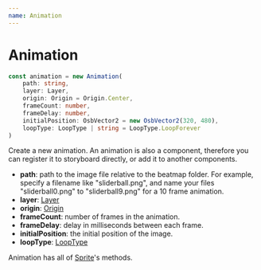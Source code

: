 ```yaml
---
name: Animation
---
```


# Animation
```typescript
const animation = new Animation(
	path: string,
	layer: Layer,
	origin: Origin = Origin.Center,
	frameCount: number,
	frameDelay: number,
	initialPosition: OsbVector2 = new OsbVector2(320, 480),
	loopType: LoopType | string = LoopType.LoopForever
)
```

Create a new animation. An animation is also a component, therefore you can register it to storyboard directly, or add it to another components.

* **path**: path to the image file relative to the beatmap folder. For example, specify a filename like "sliderball.png", and name your files "sliderball0.png" to "sliderball9.png" for a 10 frame animation.
* **layer**: [Layer](/docs/osbjs-enums)
* **origin**: [Origin](/docs/osbjs-enums)
* **frameCount**: number of frames in the animation.
* **frameDelay**: delay in milliseconds between each frame.
* **initialPosition**: the initial position of the image.
* **loopType**: [LoopType](/docs/osbjs-enums)

Animation has all of [Sprite](/docs/osbjs-sprite)'s methods.
